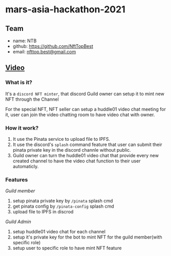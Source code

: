 # mars-asia-hackathon-2021

## Team

* name: NTB
* github: <https://github.com/NftTopBest>
* email: nfttop.best@gmail.com

## [Video](./demo.mov)

### What is it?

It's a `discord NFT minter`, that discord Guild owner can setup it to mint new NFT through the Channel

For the special NFT, NFT seller can setup a huddle01 video chat meeting for it, user can join the video chatting room to have video
chat with owner.

### How it work?

1. It use the Pinata service to upload file to IPFS.
2. It use the discord's `splash` command feature that user can submit their pinata private key in the discord channle without public.
3. Guild owner can turn the huddle01 video chat that provide every new created channel to have the video chat function to their user automaticly.

### Features

*Guild member*

1. setup pinata private key by `/pinata` splash cmd
2. get pinata config by `/pinata-config` splash cmd
3. upload file to IPFS in discrod

*Guild Admin*

1. setup huddle01 video chat for each channel
2. setup it's private key for the bot to mint NFT for the guild member(with specific role)
3. setup user to specific role to have mint NFT feature
